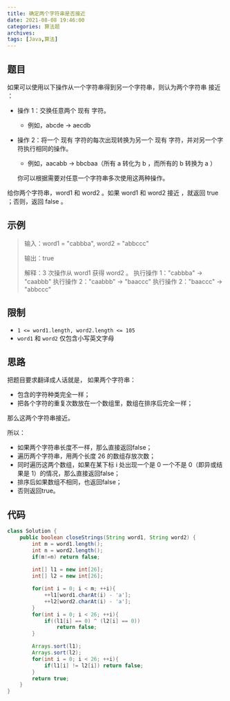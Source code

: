 ```yaml
---
title: 确定两个字符串是否接近
date: 2021-08-08 19:46:00
categories: 算法题
archives:
tags: [Java,算法]
---
```


## 题目

如果可以使用以下操作从一个字符串得到另一个字符串，则认为两个字符串 接近 ：

- 操作 1：交换任意两个 现有 字符。

  - 例如，abcde -> aecdb

- 操作 2：将一个 现有 字符的每次出现转换为另一个 现有 字符，并对另一个字符执行相同的操作。

  - 例如，aacabb -> bbcbaa（所有 a 转化为 b ，而所有的 b 转换为 a ）

  你可以根据需要对任意一个字符串多次使用这两种操作。

给你两个字符串，word1 和 word2 。如果 word1 和 word2 接近 ，就返回 true ；否则，返回 false 。

## 示例

> 输入：word1 = "cabbba", word2 = "abbccc"
>
> 输出：true
>
> 解释：3 次操作从 word1 获得 word2 。
> 执行操作 1："cabbba" -> "caabbb"
> 执行操作 2："caabbb" -> "baaccc"
> 执行操作 2："baaccc" -> "abbccc"

<!--more-->

## 限制

- `1 <= word1.length, word2.length <= 105`
- `word1` 和 `word2` 仅包含小写英文字母

## 思路

把题目要求翻译成人话就是，
如果两个字符串：

- 包含的字符种类完全一样；
- 把各个字符的重复次数放在一个数组里，数组在排序后完全一样；

那么这两个字符串接近。

所以：

- 如果两个字符串长度不一样，那么直接返回false；
- 遍历两个字符串，用两个长度 26 的数组存放次数；
- 同时遍历这两个数组，如果在某下标 i 处出现一个是 0 一个不是 0（即异或结果是 1）的情况，那么直接返回false；
- 排序后如果数组不相同，也返回false；
- 否则返回true。

## 代码

```java
class Solution {
    public boolean closeStrings(String word1, String word2) {
        int m = word1.length();
        int n = word2.length();
        if(m!=n) return false;
        
        int[] l1 = new int[26];
        int[] l2 = new int[26];

        for(int i = 0; i < m; ++i){
            ++l1[word1.charAt(i) - 'a'];
            ++l2[word2.charAt(i) - 'a'];
        }
        for(int i = 0; i < 26; ++i){
            if((l1[i] == 0) ^ (l2[i] == 0))
                return false; 
        }

        Arrays.sort(l1);
        Arrays.sort(l2);
        for(int i = 0; i < 26; ++i){
            if(l1[i] != l2[i]) return false;
        }
        return true;
    }
}
```




